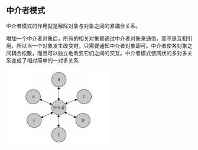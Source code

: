 ## 中介者模式

中介者模式的作用就是解除对象与对象之间的紧耦合关系。

增加一个中介者对象后，所有的相关对象都通过中介者对象来通信，而不是互相引用，所以当一个对象发生改变时，只需要通知中介者对象即可。中介者使各对象之间耦合松散，而且可以独立地改变它们之间的交互。中介者模式使网状的多对多关系变成了相对简单的一对多关系

![](/img/设计模式/中介者模式.jpg)